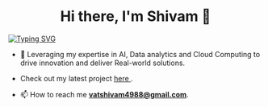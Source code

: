 <h1 align="center"> Hi there, I'm Shivam 👋</h1>

[![Typing SVG](https://readme-typing-svg.herokuapp.com?duration=3200&color=AA83FF&center=true&vCenter=true&lines=A+passionate+developer)](https://git.io/typing-svg)

- 🌱 Leveraging my expertise in AI, Data analytics and Cloud Computing to drive innovation and deliver Real-world solutions.

- Check out my latest project <a href="https://marketplace.visualstudio.com/items?itemName=HeliosX.syncforge"> here </a>.
  
- 📫 How to reach me **vatshivam4988@gmail.com**.
